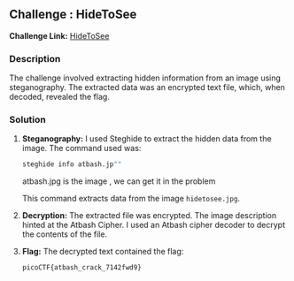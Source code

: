 ##  Challenge : HideToSee 

**Challenge Link:** [HideToSee](https://play.picoctf.org/practice/challenge/351?category=2&page=2)

### Description

The challenge involved extracting hidden information from an image using steganography. The extracted data was an encrypted text file, which, when decoded, revealed the flag.

### Solution

1.  **Steganography:** I used Steghide to extract the hidden data from the image. The command used was:

    ```bash
    steghide info atbash.jp""
    ```
    atbash.jpg is the image , we can get it in the problem

    
    This command extracts data from the image `hidetosee.jpg`.

2.  **Decryption:** The extracted file was encrypted. The image description hinted at the Atbash Cipher. I used an Atbash cipher decoder to decrypt the contents of the file.

3.  **Flag:** The decrypted text contained the flag:

    ```
    picoCTF{atbash_crack_7142fwd9}
    ```
